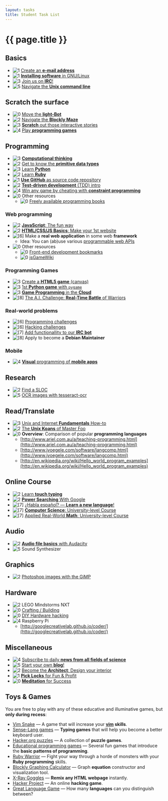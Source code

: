 ```yaml
---
layout: tasks
title: Student Task List
---
```

{{ page.title }}
================

<!--- Task rating format: ![[max_points_awarded]][difficulty_level]
      Manipulate max_points_awarded value so as to
        minimize points inflation,
        encourage engagement in targeted activities, and
        balance the overall results so as to
          maintain the highest level of competitiveness,
          make no one cry.
-->

Basics
------
* ![[1]][1] [Create an **e-mail address**](tasks/email.html)
* ![[1]][1] [**Installing software** in GNU/Linux](tasks/install_software.html)
* ![[3]][1] [Join us on **IRC**!](tasks/irc.html)
* ![[5]][3] [Navigate the **Unix command line**](tasks/unix_command_line.html)

Scratch the surface
-------------------
* ![[0]][0] [Move the **light-Bot**](http://educative-games.org/#programming/light-bot-2)
* ![[2]][1] [Navigate the **Blockly Maze**](tasks/scratch_blockly_maze.html)
* ![[3]][2] [**Scratch** out those interactive stories](tasks/scratch.html)
* ![[4]][0] [Play **programming games**](tasks/play_games.html)

<!---
  http://mark-byers.blogspot.com/2009/01/light-bot-in-131-commands.html
  He wrote a program to find the minimal (unreadable) solution for it.
  Very nicely details how he limited and reduced the (very large) brute-force search space. :)
-->

Programming
-----------
* ![[3]][0] [**Computational thinking**](tasks/computational_thinking.html)
* ![[2]][1] [Get to know the **primitive data types**](tasks/data_types.html)
* ![[3]][2] [Learn **Python**](tasks/python.html)
* ![[2]][2] [Learn **Ruby**](tasks/ruby.html)
* ![[1]][1] [**Use GitHub** as source code repository](tasks/git.html)
* ![[2]][3] [**Test-driven development** (TDD) intro](tasks/TDD_koans.html)
* ![[4]][4] [Win any game by cheating with **constraint programming**](tasks/constraint_programming.html)
* ![[0]][0] Other resources
  * ![[0]][5] [Freely available programming books](http://stackoverflow.com/questions/194812/list-of-freely-available-programming-books/392926#392926)

### Web programming ###
* ![[2]][2] [**JavaScript**: The fun way](tasks/javascript_fun.html)
* ![[2]][2] [**HTML/CSS/JS Basics**: Make your 1st website](tasks/1st_website.html)
* ![[6]][5] Make a **real web application** in some web **framework**
  * Idea: You can (ab)use various [programmable web APIs](http://www.programmableweb.com/)
* ![[0]][0] Other resources
  * ![[0]][5] [Front-end development bookmarks](https://github.com/dypsilon/frontend-dev-bookmarks)
  * ![[0]][5] [jsGameWiki](https://github.com/DaRaFF/jsgamewiki)

### Programming Games ###
* ![[3]][3] [Create a **HTML5 game** (canvas)](tasks/html_game.html)
* ![[3]][3] [1st **Python game** with `pygame`](tasks/pygame.html)
* ![[3]][5] [**Game Programming** in the **Cloud**](tasks/game_programming_online.html)
* ![[8]][5] [The A.I. Challenge: **Real-Time Battle** of Warriors](tasks/aichallenge.html)

### Real-world problems ###
* ![[6]][4] [Programming challenges](tasks/programming_problems.html)
* ![[6]][5] [Hacking challenges](tasks/hacking_challenges.html)
* ![[7]][5] [Add functionallity to our **IRC bot**](tasks/irc_bot.html)
* ![[8]][5] Apply to become a **Debian Maintainer**

### Mobile ###
* ![[4]][3] [**Visual** programming of **mobile apps**](tasks/mobile_visual.html)

Research
--------
* ![[2]][4] [Find a SLOC](tasks/Find_a_SLOC.html)
* ![[5]][5] [OCR images with tesseract-ocr](tasks/tesseract.html)

Read/Translate
--------------------
* ![[3]][3] [Unix and Internet **Fundamentals** How-to](tasks/TLDP_UIF.html)
* ![[2]][4] [The **Unix Koans** of Master Foo](tasks/unix_koans.html)
* ![[0]][4] **Overview**: Comparison of popular **programming languages**
  * [http://www.ariel.com.au/a/teaching-programming.html](http://www.ariel.com.au/a/teaching-programming.html)
  * [http://www.jvoegele.com/software/langcomp.html](http://www.jvoegele.com/software/langcomp.html)
  * [http://en.wikipedia.org/wiki/Hello_world_program_examples](http://en.wikipedia.org/wiki/Hello_world_program_examples)

Online Course
-------------
* ![[2]][1] [Learn **touch typing**](tasks/touch_typing.html)
* ![[2]][2] [**Power Searching** With Google](tasks/power_searching_google.html)
* ![[7]][0] [¿Habla español? — **Learn a new language**!](tasks/new_language.html)
* ![[7]][4] [**Computer Science**: University-level Course](tasks/cs_course.html)
* ![[7]][4] [Applied Real-World **Math**: University-level Course](tasks/math.html)

Audio
-----
* ![[2]][1] [**Audio file basics** with Audacity](tasks/audacity.html)
* ![[5]][4] Sound Synthesizer

Graphics
-----
* ![[2]][0] [Photoshop images with the GiMP](tasks/gimp.html)

Hardware
--------
* ![[2]][3] LEGO Mindstorms NXT
* ![[0]][0] [Crafting / Building](tasks/crafting.html)
* ![[0]][0] [DIY Hardware hacking](tasks/hw_hacking.html)
* ![[4]][4] Raspberry Pi
  * [http://googlecreativelab.github.io/coder/](http://googlecreativelab.github.io/coder/)

Miscellaneous
-------------
* ![[4]][1] [Subscribe to daily **news from all fields of science**](tasks/zeitnews.html)
* ![[5]][1] [Start your own **blog**!](tasks/blog.html)
* ![[2]][2] [Become the **Architect**: Design your interior](tasks/interior_design.html)
* ![[1]][1] [**Pick Locks** for Fun & Profit](tasks/lockpicking.html)
* ![[0]][0] [**Meditation** for Success](tasks/meditation.html)

Toys & Games
------------
You are free to play with any of these educative and illuminative games, but **only during recess**:

* [Vim Snake](http://www.vimsnake.com/) — A game that will increase your **[vim](tasks/advanced_text_editing.html) skills**.
* [Sense-Lang games](http://games.sense-lang.org/) — **Typing games** that will help you become a better keyboard user.
* [Hacker.org puzzles](http://www.hacker.org/) — A collection of **puzzle games**.
* [Educational programming games](http://educative-games.org/) — Several fun games that introduce the **basic patterns of programming**.
* [Ruby Warrior](https://www.bloc.io/ruby-warrior/) — Fight your way through a horde of monsters with your **Ruby programming** skills.
* [Blockly Graphing Calculator](http://blockly-demo.appspot.com/static/apps/graph/index.html#nu7gas) — Graph **equation** constructor and visualization tool.
* [X-Ray Goggles](https://goggles.webmaker.org/) — **Remix any HTML webpage** instantly.
* [Hacker Project](http://www.hacker-project.com/) — An online **hacking game**.
* [Great Language Game](http://greatlanguagegame.com/) — How many **languages** can you distinguish between?



[0]: /images/level_0.png "Level: ?"
[1]: /images/level_1.png "Level: easy"
[2]: /images/level_2.png "Level: novice"
[3]: /images/level_3.png "Level: intermediate"
[4]: /images/level_4.png "Level: advanced"
[5]: /images/level_5.png "Level: master"
